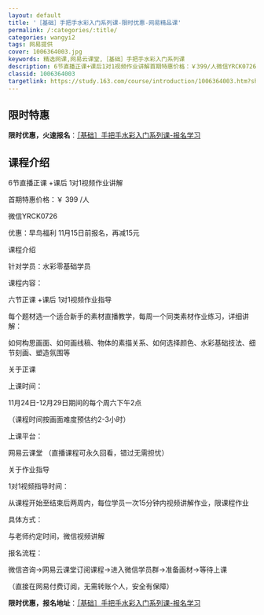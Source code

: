 ```yaml
---
layout: default
title: '［基础］手把手水彩入门系列课-限时优惠-网易精品课'
permalink: /:categories/:title/
categories: wangyi2
tags: 网易提供
cover: 1006364003.jpg
keywords: 精选网课,网易云课堂,［基础］手把手水彩入门系列课
description: 6节直播正课+课后1对1视频作业讲解首期特惠价格：￥399/人微信YRCK0726优惠：早鸟福利11月15日前报名，再减
classid: 1006364003
targetlink: https://study.163.com/course/introduction/1006364003.htm?share=1&shareId=1025206652&utm_campaign=share&utm_medium=iphoneShare&utm_source=&utm_u=1025206652
---
```


## 限时特惠

**限时优惠，火速报名**：[［基础］手把手水彩入门系列课-报名学习](https://study.163.com/course/introduction/1006364003.htm?share=1&shareId=1025206652&utm_campaign=share&utm_medium=iphoneShare&utm_source=&utm_u=1025206652)

## 课程介绍

6节直播正课 +课后 1对1视频作业讲解 

首期特惠价格：￥ 399 /人

微信YRCK0726

优惠：早鸟福利   11月15日前报名，再减15元



课程介绍

针对学员：水彩零基础学员

课程内容：

六节正课 +课后 1对1视频作业指导

每个题材选一个适合新手的素材直播教学，每周一个同类素材作业练习，详细讲解：

如何构思画面、如何画线稿、物体的素描关系、如何选择颜色、水彩基础技法、细节刻画、塑造氛围等



关于正课

上课时间：

11月24日-12月29日期间的每个周六下午2点

（课程时间按画面难度预估约2-3小时）

上课平台：

网易云课堂 （直播课程可永久回看，错过无需担忧）

关于作业指导

1对1视频指导时间：

从课程开始至结束后两周内，每位学员一次15分钟内视频讲解作业，限课程作业

具体方式：

与老师约定时间，微信视频讲解



报名流程：

微信咨询→网易云课堂订阅课程→进入微信学员群→准备画材→等待上课

（直接在网易付费订阅，无需转账个人，安全有保障）

**限时优惠，报名地址**：[［基础］手把手水彩入门系列课-报名学习](https://study.163.com/course/introduction/1006364003.htm?share=1&shareId=1025206652&utm_campaign=share&utm_medium=iphoneShare&utm_source=&utm_u=1025206652)

